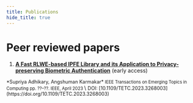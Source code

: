 ```yaml
---
title: Publications
hide_title: true
---
```


# Peer reviewed papers
1. <sm style="font-size: 1em;">[**A Fast RLWE-based IPFE Library and its Application to Privacy-preserving Biometric Authentication**](https://eprint.iacr.org/2023/721.pdf) (early access)  
</sm>
<sm style="font-size: 0.9em;">
*Supriya Adhikary, Angshuman Karmakar*  
</sm>
<sm style="font-size: 0.8em;">
 IEEE Transactions on Emerging Topics in Computing   
pp. ??–??. IEEE, April 2023 
</sm>\
<sm style="font-size: 0.9em;">
DOI: [10.1109/TETC.2023.3268003](https://doi.org/10.1109/TETC.2023.3268003)
</sm>

